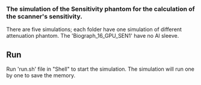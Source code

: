 ### The simulation of the Sensitivity phantom for the calculation of the scanner's sensitivity. 

There are five simulations; each folder have one simulation of different attenuation phantom. The 'Biograph_16_GPU_SEN1' have no Al sleeve.

## Run
Run 'run.sh' file in "Shell" to start the simulation. The simulation will run one by one to save the memory.

